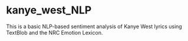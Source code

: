 # kanye_west_NLP
This is a basic NLP-based sentiment analysis of Kanye West lyrics using TextBlob and the NRC Emotion Lexicon.
